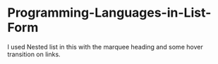 # Programming-Languages-in-List-Form
I used Nested list in this
with the marquee heading and some hover transition on links.

